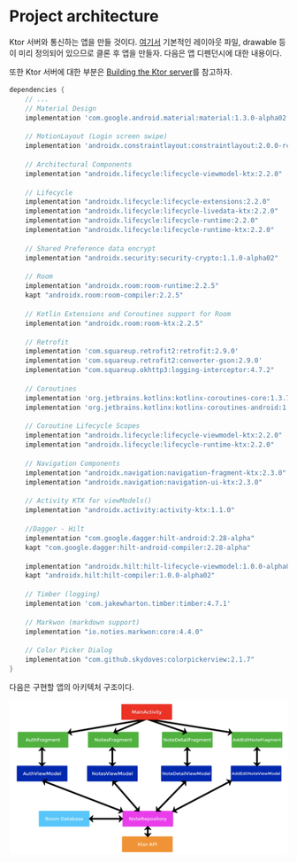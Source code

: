 # Project architecture

Ktor 서버와 통신하는 앱을 만들 것이다. [여기서](https://github.com/philipplackner/KtorNoteApp/tree/InitialNoteAppSetup) 기본적인 레이아웃 파일,
drawable 등이 미리 정의되어 있으므로 클론 후 앱을 만들자. 다음은 앱 디펜던시에 대한 내용이다.

또한 Ktor 서버에 대한 부분은 [Building the Ktor server](https://github.com/beomsu317/study/tree/main/contents/ktor/example/powerful-kotlin-rest-apis-with-ktor)를 참고하자. 

```groovy
dependencies {
    // ...
    // Material Design
    implementation 'com.google.android.material:material:1.3.0-alpha02'

    // MotionLayout (Login screen swipe)
    implementation 'androidx.constraintlayout:constraintlayout:2.0.0-rc1'

    // Architectural Components
    implementation "androidx.lifecycle:lifecycle-viewmodel-ktx:2.2.0"

    // Lifecycle
    implementation "androidx.lifecycle:lifecycle-extensions:2.2.0"
    implementation "androidx.lifecycle:lifecycle-livedata-ktx:2.2.0"
    implementation "androidx.lifecycle:lifecycle-runtime:2.2.0"
    implementation "androidx.lifecycle:lifecycle-runtime-ktx:2.2.0"

    // Shared Preference data encrypt
    implementation "androidx.security:security-crypto:1.1.0-alpha02"

    // Room
    implementation "androidx.room:room-runtime:2.2.5"
    kapt "androidx.room:room-compiler:2.2.5"

    // Kotlin Extensions and Coroutines support for Room
    implementation "androidx.room:room-ktx:2.2.5"

    // Retrofit
    implementation 'com.squareup.retrofit2:retrofit:2.9.0'
    implementation 'com.squareup.retrofit2:converter-gson:2.9.0'
    implementation "com.squareup.okhttp3:logging-interceptor:4.7.2"

    // Coroutines
    implementation 'org.jetbrains.kotlinx:kotlinx-coroutines-core:1.3.7'
    implementation 'org.jetbrains.kotlinx:kotlinx-coroutines-android:1.3.5'

    // Coroutine Lifecycle Scopes
    implementation "androidx.lifecycle:lifecycle-viewmodel-ktx:2.2.0"
    implementation "androidx.lifecycle:lifecycle-runtime-ktx:2.2.0"

    // Navigation Components
    implementation "androidx.navigation:navigation-fragment-ktx:2.3.0"
    implementation "androidx.navigation:navigation-ui-ktx:2.3.0"

    // Activity KTX for viewModels()
    implementation "androidx.activity:activity-ktx:1.1.0"

    //Dagger - Hilt
    implementation "com.google.dagger:hilt-android:2.28-alpha"
    kapt "com.google.dagger:hilt-android-compiler:2.28-alpha"

    implementation "androidx.hilt:hilt-lifecycle-viewmodel:1.0.0-alpha02"
    kapt "androidx.hilt:hilt-compiler:1.0.0-alpha02"

    // Timber (logging)
    implementation 'com.jakewharton.timber:timber:4.7.1'

    // Markwon (markdown support)
    implementation "io.noties.markwon:core:4.4.0"

    // Color Picker Dialog
    implementation "com.github.skydoves:colorpickerview:2.1.7"
}
```

다음은 구현할 앱의 아키텍처 구조이다.

<div align="center">
<img src="img/part-01/architecture.png">
</div>